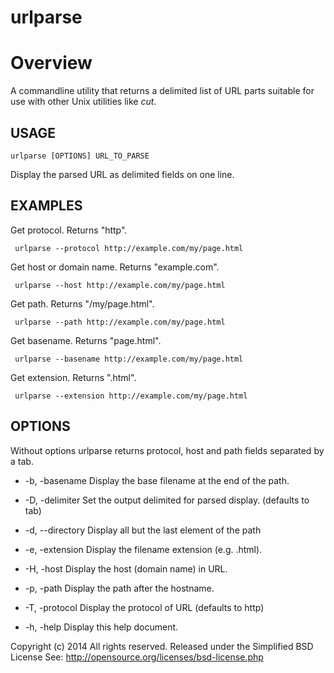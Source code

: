 urlparse
========

# Overview

A commandline utility that returns a delimited list of URL parts suitable
for use with other Unix utilities like _cut_.

## USAGE 

    urlparse [OPTIONS] URL_TO_PARSE

Display the parsed URL as delimited fields on one line.

## EXAMPLES


Get protocol. Returns "http".
 
     urlparse --protocol http://example.com/my/page.html


Get host or domain name.  Returns "example.com".
 
     urlparse --host http://example.com/my/page.html


Get path. Returns "/my/page.html".
 
     urlparse --path http://example.com/my/page.html


Get basename. Returns "page.html".
 
     urlparse --basename http://example.com/my/page.html


Get extension. Returns ".html".
 
     urlparse --extension http://example.com/my/page.html


## OPTIONS

Without options urlparse returns protocol, host and path fields 
separated by a tab.

+  -b, -basename	Display the base filename at the end of the path.
+  -D, -delimiter	Set the output delimited for parsed display. (defaults to tab)
+  -d, --directory    Display all but the last element of the path
+  -e, -extension	Display the filename extension (e.g. .html).
+  -H, -host	Display the host (domain name) in URL.
+  -p, -path	Display the path after the hostname.
+  -T, -protocol	Display the protocol of URL (defaults to http)

+  -h, -help	Display this help document.

Copyright (c) 2014 All rights reserved.
Released under the Simplified BSD License
See: http://opensource.org/licenses/bsd-license.php 

